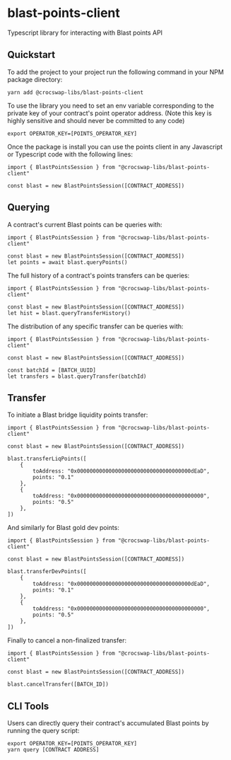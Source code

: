 # blast-points-client
Typescript library for interacting with Blast points API

## Quickstart

To add the project to your project run the following command in your NPM package directory:

    yarn add @crocswap-libs/blast-points-client

To use the library you need to set an env variable corresponding to the private key of your
contract's point operator address. (Note this key is highly sensitive and should never be
committed to any code)

    export OPERATOR_KEY=[POINTS_OPERATOR_KEY]

Once the package is install you can use the points client in any Javascript or Typescript code
with the following lines:

    import { BlastPointsSession } from "@crocswap-libs/blast-points-client"

    const blast = new BlastPointsSession([CONTRACT_ADDRESS])

## Querying 

A contract's current Blast points can be queries with:

    import { BlastPointsSession } from "@crocswap-libs/blast-points-client"

    const blast = new BlastPointsSession([CONTRACT_ADDRESS])
    let points = await blast.queryPoints()

The full history of a contract's points transfers can be queries:

    import { BlastPointsSession } from "@crocswap-libs/blast-points-client"

    const blast = new BlastPointsSession([CONTRACT_ADDRESS])
    let hist = blast.queryTransferHistory()

The distribution of any specific transfer can be queries with:

    import { BlastPointsSession } from "@crocswap-libs/blast-points-client"

    const blast = new BlastPointsSession([CONTRACT_ADDRESS])

    const batchId = [BATCH_UUID]
    let transfers = blast.queryTransfer(batchId)

## Transfer

To initiate a Blast bridge liquidity points transfer:

    import { BlastPointsSession } from "@crocswap-libs/blast-points-client"

    const blast = new BlastPointsSession([CONTRACT_ADDRESS])

    blast.transferLiqPoints([
        { 
            toAddress: "0x000000000000000000000000000000000000dEaD",
            points: "0.1"
        },
        { 
            toAddress: "0x0000000000000000000000000000000000000000",
            points: "0.5"
        },
    ])

And similarly for Blast gold dev points:

    import { BlastPointsSession } from "@crocswap-libs/blast-points-client"

    const blast = new BlastPointsSession([CONTRACT_ADDRESS])

    blast.transferDevPoints([
        { 
            toAddress: "0x000000000000000000000000000000000000dEaD",
            points: "0.1"
        },
        { 
            toAddress: "0x0000000000000000000000000000000000000000",
            points: "0.5"
        },
    ])

Finally to cancel a non-finalized transfer:

    import { BlastPointsSession } from "@crocswap-libs/blast-points-client"

    const blast = new BlastPointsSession([CONTRACT_ADDRESS])

    blast.cancelTransfer([BATCH_ID])

## CLI Tools

Users can directly query their contract's accumulated Blast points by running the query script:

    export OPERATOR_KEY=[POINTS_OPERATOR_KEY]
    yarn query [CONTRACT ADDRESS]
